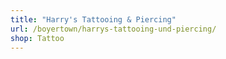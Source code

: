 ```yaml
---
title: "Harry's Tattooing & Piercing"
url: /boyertown/harrys-tattooing-und-piercing/
shop: Tattoo
---
```

